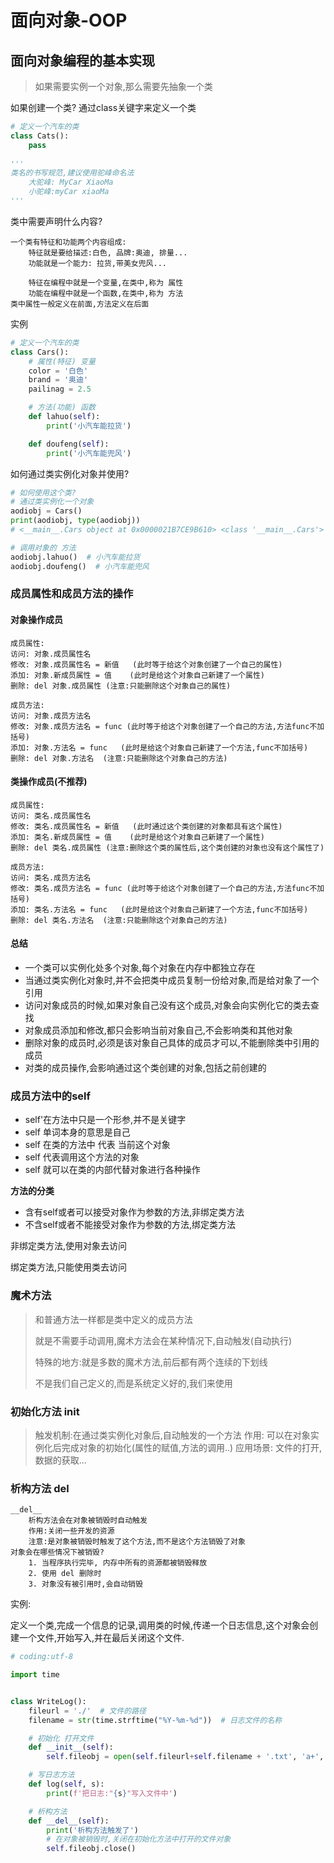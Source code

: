 # 面向对象-OOP

## 面向对象编程的基本实现

> 如果需要实例一个对象,那么需要先抽象一个类

如果创建一个类?    通过class关键字来定义一个类

```python
# 定义一个汽车的类
class Cats():
	pass
	
'''
类名的书写规范,建议使用驼峰命名法
    大驼峰: MyCar XiaoMa
    小驼峰:myCar xiaoMa
'''
```

类中需要声明什么内容?

```
一个类有特征和功能两个内容组成:
    特征就是要给描述:白色, 品牌:奥迪, 排量...
    功能就是一个能力: 拉货,带美女兜风...

    特征在编程中就是一个变量,在类中,称为 属性
    功能在编程中就是一个函数,在类中,称为 方法
类中属性一般定义在前面,方法定义在后面
```

实例

```python
# 定义一个汽车的类
class Cars():
    # 属性(特征) 变量
    color = '白色'
    brand = '奥迪'
    pailinag = 2.5

    # 方法(功能) 函数
    def lahuo(self):
        print('小汽车能拉货')

    def doufeng(self):
        print('小汽车能兜风')
```

如何通过类实例化对象并使用?

```python
# 如何使用这个类?
# 通过类实例化一个对象
aodiobj = Cars()
print(aodiobj, type(aodiobj))
# <__main__.Cars object at 0x0000021B7CE9B610> <class '__main__.Cars'>

# 调用对象的 方法
aodiobj.lahuo()  # 小汽车能拉货
aodiobj.doufeng()  # 小汽车能兜风
```

### 成员属性和成员方法的操作

#### 对象操作成员

```
成员属性:
访问: 对象.成员属性名
修改: 对象.成员属性名 = 新值	(此时等于给这个对象创建了一个自己的属性)
添加: 对象.新成员属性 = 值	(此时是给这个对象自己新建了一个属性)
删除: del 对象.成员属性	(注意:只能删除这个对象自己的属性)

成员方法:
访问: 对象.成员方法名
修改: 对象.成员方法名 = func	(此时等于给这个对象创建了一个自己的方法,方法func不加括号)
添加: 对象.方法名 = func	(此时是给这个对象自己新建了一个方法,func不加括号)
删除: del 对象.方法名	(注意:只能删除这个对象自己的方法)
```

#### 类操作成员(不推荐)

```
成员属性:
访问: 类名.成员属性名
修改: 类名.成员属性名 = 新值	(此时通过这个类创建的对象都具有这个属性)
添加: 类名.新成员属性 = 值	(此时是给这个对象自己新建了一个属性)
删除: del 类名.成员属性	(注意:删除这个类的属性后,这个类创建的对象也没有这个属性了)

成员方法:
访问: 类名.成员方法名
修改: 类名.成员方法名 = func	(此时等于给这个对象创建了一个自己的方法,方法func不加括号)
添加: 类名.方法名 = func	(此时是给这个对象自己新建了一个方法,func不加括号)
删除: del 类名.方法名	(注意:只能删除这个对象自己的方法)
```

#### 总结

- 一个类可以实例化处多个对象,每个对象在内存中都独立存在
- 当通过类实例化对象时,并不会把类中成员复制一份给对象,而是给对象了一个引用
- 访问对象成员的时候,如果对象自己没有这个成员,对象会向实例化它的类去查找
- 对象成员添加和修改,都只会影响当前对象自己,不会影响类和其他对象 
- 删除对象的成员时,必须是该对象自己具体的成员才可以,不能删除类中引用的成员
- 对类的成员操作,会影响通过这个类创建的对象,包括之前创建的

### 成员方法中的self

- self'在方法中只是一个形参,并不是关键字
- self 单词本身的意思是自己
- self 在类的方法中 代表 当前这个对象
- self 代表调用这个方法的对象
- self 就可以在类的内部代替对象进行各种操作

**方法的分类**

- 含有self或者可以接受对象作为参数的方法,非绑定类方法
- 不含self或者不能接受对象作为参数的方法,绑定类方法

非绑定类方法,使用对象去访问

绑定类方法,只能使用类去访问

### 魔术方法

> 和普通方法一样都是类中定义的成员方法
>
> 就是不需要手动调用,魔术方法会在某种情况下,自动触发(自动执行)
>
> 特殊的地方:就是多数的魔术方法,前后都有两个连续的下划线
>
> 不是我们自己定义的,而是系统定义好的,我们来使用

### 初始化方法 __init__

> 触发机制:在通过类实例化对象后,自动触发的一个方法
> 作用: 可以在对象实例化后完成对象的初始化(属性的赋值,方法的调用..)
> 应用场景: 文件的打开,数据的获取...

### 析构方法 __del__ 

```
__del__
    析构方法会在对象被销毁时自动触发
    作用:关闭一些开发的资源
    注意:是对象被销毁时触发了这个方法,而不是这个方法销毁了对象
对象会在哪些情况下被销毁?
    1. 当程序执行完毕, 内存中所有的资源都被销毁释放
    2. 使用 del 删除时
    3. 对象没有被引用时,会自动销毁
```

实例:

定义一个类,完成一个信息的记录,调用类的时候,传递一个日志信息,这个对象会创建一个文件,开始写入,并在最后关闭这个文件.

```python
# coding:utf-8

import time


class WriteLog():
    fileurl = './'  # 文件的路径
    filename = str(time.strftime("%Y-%m-%d"))  # 日志文件的名称

    # 初始化 打开文件
    def __init__(self):
        self.fileobj = open(self.fileurl+self.filename + '.txt', 'a+', encoding="utf-8")

    # 写日志方法
    def log(self, s):
        print(f'把日志:"{s}"写入文件中')

    # 析构方法
    def __del__(self):
        print('析构方法触发了')
        # 在对象被销毁时,关闭在初始化方法中打开的文件对象
        self.fileobj.close()
```

